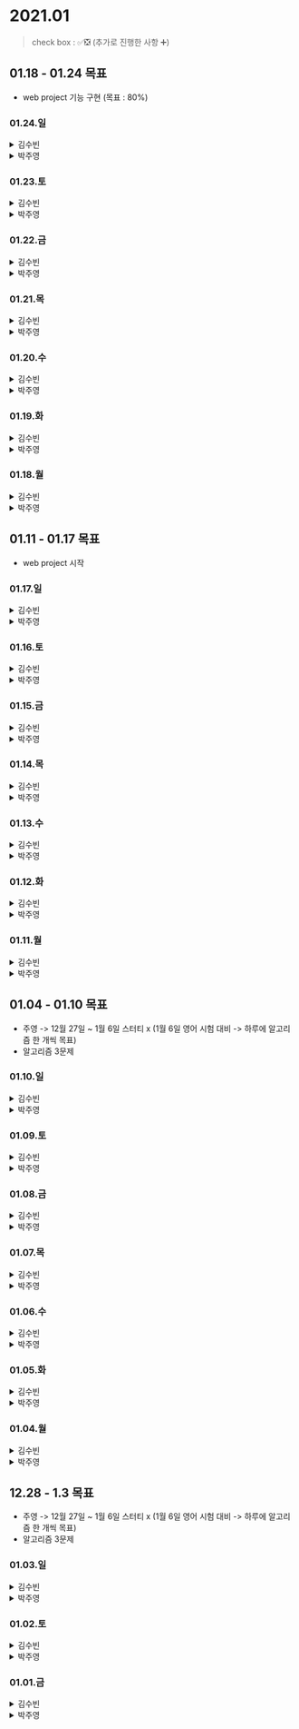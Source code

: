 # 2021.01

> check box : ✅❎ (추가로 진행한 사항 ➕)

## 01.18 - 01.24 목표
- web project 기능 구현 (목표 : 80%)

### 01.24.일

<details>
<summary>김수빈</summary>

|Check|To Do|
|:---:|---|
|||

</details>

<details>
<summary>박주영</summary>

|Check|To Do|
|:---:|---|
|||

</details>

### 01.23.토

<details>
<summary>김수빈</summary>

|Check|To Do|
|:---:|---|
||자바 알고리즘|
||파이썬 알고리즘|
||블로그 포스팅|
||프로젝트|

</details>

<details>
<summary>박주영</summary>

|Check|To Do|
|:---:|---|
|✅|학교 알고리즘 모의고사|
|❎|web crawling |

</details>

### 01.22.금

<details>
<summary>김수빈</summary>

|Check|To Do|
|:---:|---|
|||
|||

</details>

<details>
<summary>박주영</summary>

|Check|To Do|
|:---:|---|
|✅|학교 알고리즘 수업 및 실습 진행|
|✅|학교 알고리즘 과제 공부|

</details>

### 01.21.목

<details>
<summary>김수빈</summary>

|Check|To Do|
|:---:|---|
|✅|블로그 포스팅|
|❎|프로젝트|

</details>

<details>
<summary>박주영</summary>

|Check|To Do|
|:---:|---|
|✅|학교 알고리즘 수업 및 실습 진행|
|✅|학교 알고리즘 과제 공부|

</details>

### 01.20.수

<details>
<summary>김수빈</summary>

|Check|To Do|
|:---:|---|
|✅|블로그 포스팅|
|✅|SQL 기본 문법 복습|
|❎|파이썬 코테에 자주 나오는 알고리즘 유형 공부|
|❎|네트워크 주요 개념 살펴보기|

</details>

<details>
<summary>박주영</summary>

|Check|To Do|
|:---:|---|
|✅|학교 알고리즘 수업 및 실습 진행|
|✅|학교 알고리즘 과제 공부|


</details>

### 01.19.화

<details>
<summary>김수빈</summary>

|Check|To Do|
|:---:|---|
|✅|블로그 포스팅|
|✅|알고리즘 자바 1문제|
|✅|파이썬 알고리즘 Section 6.9|
|❎|프로젝트 기능 구현 => 환경세팅만 함|
|➕|AWS 강의 수강|

</details>

<details>
<summary>박주영</summary>

|Check|To Do|
|:---:|---|
|❎|머신러닝 강의 1강 듣기|
|✅|학교 알고리즘 수업 및 실습 진행|
|✅|학교 알고리즘 과제 공부|
|❎|webcrawling 작업 시작|


</details>

### 01.18.월

<details>
<summary>김수빈</summary>

|Check|To Do|
|:---:|---|
|✅|블로그 포스팅|
|✅|알고리즘 자바 2문제|
|❎|파이썬 알고리즘 Section 6.9|
|❎|프로젝트 기능 구현|

</details>

<details>
<summary>박주영</summary>

|Check|To Do|
|:---:|---|
|✅|matplotlib 정리 및 실습|
|✅|학교 알고리즘 강의 수업 및 실습|
|✅|학교 알고리즘 과제|
|✅|kaggle 데이터 셋 4가지 데이터 전처리 실습 진행|
|✅|web crawling - 기초 공부|

</details>

## 01.11 - 01.17 목표
- web project 시작

### 01.17.일

<details>
<summary>김수빈</summary>

|Check|To Do|
|:---:|---|
|✅|블로그포스팅|
|✅|파이썬 알고리즘 Section 6.8|
|✅|자바 알고리즘 1문제|
|✅|스프링 입문 Section 6.6, 7, 8|

</details>

<details>
<summary>박주영</summary>

|Check|To Do|
|:---:|---|
|✅|알고리즘 수업 듣기 - 학교|
|✅|numpy 정리 및 실습|
|✅|matplotlib 정리 및 실습|
|❎|AI 회의 및 발표|
|❎|인프론 4강 |

</details>

### 01.16.토

<details>
<summary>김수빈</summary>

|Check|To Do|
|:---:|---|
|✅|블로그포스팅|
|✅|파이썬 알고리즘 Section 6.7|
|✅|자바 알고리즘 1문제 => 총 2문제 풀었음|
|❎|스프링 입문 Section 6, 7, 8 => 6.2 ~ 6.5 수강|
|❎|프로젝트 회원가입 기능 구현|

</details>

<details>
<summary>박주영</summary>

|Check|To Do|
|:---:|---|
|✅|pandas 정리 및 실습|
|❎|numpy 정리 및 실습|
|❎|인프런 - 4과목 수강|
|✅|머신러닝 - 통계학 수업 |

</details>

### 01.15.금

<details>
<summary>김수빈</summary>

|Check|To Do|
|:---:|---|
|❎|블로그포스팅|
|✅|자바 알고리즘 1문제|
|❎|프로젝트 회원가입 기능 구현|

</details>

<details>
<summary>박주영</summary>

|Check|To Do|
|:---:|---|
|||

</details>

### 01.14.목

<details>
<summary>김수빈</summary>

|Check|To Do|
|:---:|---|
|✅|블로그포스팅|
|❎|자바 알고리즘 1문제|

</details>

<details>
<summary>박주영</summary>

|Check|To Do|
|:---:|---|
|||

</details>

### 01.13.수

<details>
<summary>김수빈</summary>

|Check|To Do|
|:---:|---|
|❎|스프링 입문 Section 6, 7, 8|
|❎|파이썬 알고리즘 Section 6.7|
|❎|자바 알고리즘 1문제|
|✅|AD Techk, 파이프라인 알아보기|
|✅|프로젝트 UI/UX 최종|
|✅|블로그 포스팅|

</details>

<details>
<summary>박주영</summary>

|Check|To Do|
|:---:|---|
|✅|프로그래머스 Level2 - 3문제|
|❎|Spring - github 정리|
|❎|pandas 정리 |

</details>

### 01.12.화

<details>
<summary>김수빈</summary>

|Check|To Do|
|:---:|---|
|❎|스프링 입문 Section 6, 7, 8|
|❎|파이썬 알고리즘 Section 6.7|
|✅|추천 알고리즘 정리|
|✅|탐색 알고리즘 정리|
|❎|AD Techk, 파이프라인 알아보기|
|✅|블로그 포스팅|

</details>

<details>
<summary>박주영</summary>

|Check|To Do|
|:---:|---|
|✅|AI - 수학-선형대수 수업 듣기|
|❎|numpy, pandas, matplotlib 라이브러리 정리 및 과제 구현하기|
|❎|web project - 뉴스 데이터 셋 OR 네이버 지식백과사전 데이터 셋 구축하기 -> Web crawling 작성|
|❎|프로그래머스 Level2 세 문제 풀기|
|✅|오픽노잼 -> 강의 |
</details>

### 01.11.월

<details>
<summary>김수빈</summary>

|Check|To Do|
|:---:|---|
|❎|스프링 입문 Section 6, 7, 8|
|✅|파이썬 알고리즘 Section 6.6|
|✅|프로그래머스 level 1 자바 2문제|
|✅|블로그 포스팅|
|✅|STT 프로젝트 UI/UX|

</details>

<details>
<summary>박주영</summary>

|Check|To Do|
|:---:|---|
|✅|AI - 수학, 통계학 강의 듣기|
|❎|numpy, pandas, matplotlib 라이브러리 정리 및 과제 구현하기|
|✅|추천 알고리즘 마지막 정리 끝내기|
|✅|web project - LSTM을 이용한 로이터 뉴스 카테고리 분류하기 연습 실행 및 모델 구조 파악|
|✅|인프런 3.8~ 끝내기|
|❎|인프런 kubernetes 1강 끝내기 최대한|

</details>


## 01.04 - 01.10 목표
- 주영 -> 12월 27일 ~ 1월 6일 스터티 x (1월 6일 영어 시험 대비 -> 하루에 알고리즘 한 개씩 목표)
- 알고리즘 3문제

### 01.10.일

<details>
<summary>김수빈</summary>

|Check|To Do|
|:---:|---|
|❎|스프링 입문 Section 6, 7, 8|
|❎|파이썬 알고리즘 Section 6.6|
|❎|프로그래머스 level 1 자바 2문제|
|✅|블로그 포스팅|

</details>

<details>
<summary>박주영</summary>

|Check|To Do|
|:---:|---|
|||
|||

</details>

### 01.09.토

<details>
<summary>김수빈</summary>

|Check|To Do|
|:---:|---|
|✅|스프링 입문 Section 5.2, 5.3|
|✅|파이썬 알고리즘 Section 6.5|
|✅|프로그래머스 level 1 자바 2문제|
|✅|블로그 포스팅|
|✅|STT 프로젝트 DB 설계 초안|
|✅|STT 프로젝트 UI/UX 초안 => 진행중|

</details>

<details>
<summary>박주영</summary>

|Check|To Do|
|:---:|---|
|||
|||

</details>

### 01.08.금

<details>
<summary>김수빈</summary>

|Check|To Do|
|:---:|---|
|❎|스프링 입문 Section 5.2, 6, 7, 8|
|✅|데브옵스(DevOps)를 위한 쿠버네티스 마스터 Section 1.8 - 1.14|
|✅|파이썬 알고리즘 Section 6.4, 잠깐 지식|
|✅|프로그래머스 level 1 자바 2문제|
|✅|블로그 포스팅|
|❎|STT 프로젝트 DB 설계|

무리하게 계획짜지 않기...!

</details>

<details>
<summary>박주영</summary>

|Check|To Do|
|:---:|---|
|||
|||

</details>

### 01.07.목

<details>
<summary>김수빈</summary>

|Check|To Do|
|:---:|---|
|✅|알고리즘 2문제 (java)|
|✅|스프링 입문 Section 5.1|
|✅|데브옵스(DevOps)를 위한 쿠버네티스 마스터 Section 1.6, 1.7|
|➕|STT 프로젝트 요구사항 분석|

</details>

<details>
<summary>박주영</summary>

|Check|To Do|
|:---:|---|
|||
|||

</details>

### 01.06.수

<details>
<summary>김수빈</summary>

|Check|To Do|
|:---:|---|
|✅|알고리즘 2문제 (java)|
|❎|스프링 입문 Section 5.1|
|✅|데브옵스(DevOps)를 위한 쿠버네티스 마스터 Section 1.5|

</details>

<details>
<summary>박주영</summary>

|Check|To Do|
|:---:|---|
|||
|||

</details>

### 01.05.화

<details>
<summary>김수빈</summary>

|Check|To Do|
|:---:|---|
|✅|알고리즘 2문제 (java)|

몸 상태가 좋지 않아서 오늘까지는 봐주세여 ㅠㅠ
 
</details>

<details>
<summary>박주영</summary>

|Check|To Do|
|:---:|---|
|||
|||

</details>

### 01.04.월

<details>
<summary>김수빈</summary>

|Check|To Do|
|:---:|---|
|✅|알고리즘 2문제 (java)|
 
</details>

<details>
<summary>박주영</summary>

|Check|To Do|
|:---:|---|
|✅|Opic - 설문 표현 다 외우기 + 돌발 패턴 외우기|
|✅|인프런 - 알고리즘 3(7)|
|✅|알고리즘 1문제|

</details>

## 12.28 - 1.3 목표
- 주영 -> 12월 27일 ~ 1월 6일 스터티 x (1월 6일 영어 시험 대비 -> 하루에 알고리즘 한 개씩 목표)
- 알고리즘 3문제

### 01.03.일

<details>
<summary>김수빈</summary>

|Check|To Do|
|:---:|---|
|✅|스프링 입문 Section 4.2|
|✅|알고리즘 2문제 (java)|
 
</details>

<details>
<summary>박주영</summary>

|Check|To Do|
|:---:|---|
|✅|Opic - 돌발 day(3-4) 끝내기 -> 정리 먼저|
|✅|Opic - 설문 표현 외우기 & 롤플레이 표현 외우기|
|✅|인프런 - 알고리즘 3(4~6)|

</details>

### 01.02.토

<details>
<summary>김수빈</summary>

|Check|To Do|
|:---:|---|
|✅|데브옵스(DevOps)를 위한 쿠버네티스 마스터 Section 1.4|
|❎|스프링 입문 Section 4.2|
|✅|알고리즘 2문제|
 
</details>

<details>
<summary>박주영</summary>

|Check|To Do|
|:---:|---|
|✅|Opic - role play 끝내기|
|✅|Opic - 돌발 day(1-2) 끝내기|
|✅|인프런 - 알고리즘 3(1~3)|
|✅|알고리즘 2문제|

</details>

### 01.01.금

<details>
<summary>김수빈</summary>

|Check|To Do|
|:---:|---|
|✅|데브옵스(DevOps)를 위한 쿠버네티스 마스터 Section 1.3 ~|
|✅|스프링 입문 Section 4.1 ~|
|❎|알고리즘 1문제|
 
</details>

<details>
<summary>박주영</summary>

|Check|To Do|
|:---:|---|
|||
|||
|||

</details>
